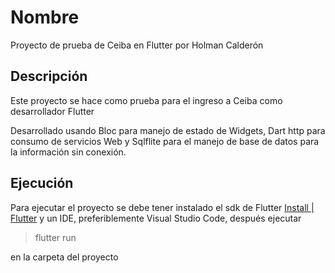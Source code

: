 # Nombre

Proyecto de prueba de Ceiba en Flutter por Holman Calderón

## Descripción

Este proyecto se hace como prueba para el ingreso a Ceiba como desarrollador Flutter

Desarrollado usando Bloc para manejo de estado de Widgets, Dart http para consumo de servicios Web y Sqlflite para el manejo de base de datos para la información sin conexión.

## Ejecución

Para ejecutar el proyecto se debe tener instalado el sdk de Flutter [Install \| Flutter](https://docs.flutter.dev/get-started/install) y un IDE, preferiblemente Visual Studio Code, después ejecutar 
> flutter run

en la carpeta del proyecto
